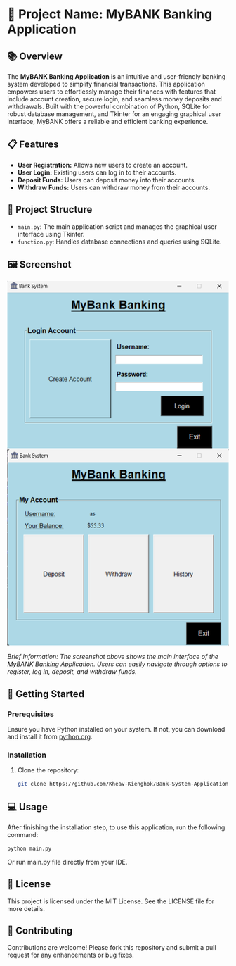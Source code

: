 # 🚀 Project Name: MyBANK Banking Application

## 📚 Overview
The **MyBANK Banking Application** is an intuitive and user-friendly banking system developed to simplify financial transactions. This application empowers users to effortlessly manage their finances with features that include account creation, secure login, and seamless money deposits and withdrawals. Built with the powerful combination of Python, SQLite for robust database management, and Tkinter for an engaging graphical user interface, MyBANK offers a reliable and efficient banking experience.

## 📋 Features
- **User Registration:** Allows new users to create an account.
- **User Login:** Existing users can log in to their accounts.
- **Deposit Funds:** Users can deposit money into their accounts.
- **Withdraw Funds:** Users can withdraw money from their accounts.

## 📂 Project Structure
- `main.py`: The main application script and manages the graphical user interface using Tkinter.
- `function.py`: Handles database connections and queries using SQLite.

## 🖼️ Screenshot
![MyBANK Main Application](images\screenshot\main.png)
![MyBANK Account Page Application](images\screenshot\accountpage.png)

*Brief Information: The screenshot above shows the main interface of the MyBANK Banking Application. Users can easily navigate through options to register, log in, deposit, and withdraw funds.*

## 🚀 Getting Started

### Prerequisites
Ensure you have Python installed on your system. If not, you can download and install it from [python.org](https://www.python.org/downloads/).

### Installation
1. Clone the repository:
    ```bash
    git clone https://github.com/Kheav-Kienghok/Bank-System-Application
    ```

## 💻 Usage
After finishing the installation step, to use this application, run the following command:
```bash
python main.py
```
Or run main.py file directly from your IDE.

## 📜 License
This project is licensed under the MIT License. See the LICENSE file for more details.

## 🙌 Contributing
Contributions are welcome! Please fork this repository and submit a pull request for any enhancements or bug fixes.
